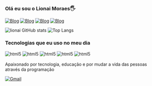 ### Olá eu sou o Lionai Moraes🖐️


[![Blog](https://img.shields.io/badge/LinkedIn-0077B5?style=for-the-badge&logo=linkedin&logoColor=white)](https://br.linkedin.com/in/lionai-moraes-5427a22ba)
[![Blog](https://img.shields.io/badge/Instagram-E4405F?style=for-the-badge&logo=instagram&logoColor=white)](https://www.instagram.com/lionai_bruce?igsh=aTB4ZGFhMXd2dHZr)
[![Blog](https://img.shields.io/badge/YouTube-FF0000?style=for-the-badge&logo=youtube&logoColor=white)](https://www.youtube.com/channel/UC5ck-vljuC8Hw175ErxERIg)
[![Blog](https://img.shields.io/badge/Twitch-9146FF?style=for-the-badge&logo=twitch&logoColor=white)](https://br.linkedin.com/in/lionai-moraes-5427a22ba)

![lionai GitHub stats](https://github-readme-stats.vercel.app/api?username=lionai-moraes&show_icons=true&theme=radical)
![Top Langs](https://github-readme-stats.vercel.app/api/top-langs/?username=lionai-moraes&layout=compact)

### Tecnologias que eu uso no meu dia

<div style="display: inline_block">
<img align="center" alt="html5" src="https://img.shields.io/badge/HTML5-E34F26?style=for-the-badge&logo=html5&logoColor=white" />
<img align="center" alt="html5" src="https://img.shields.io/badge/CSS3-1572B6?style=for-the-badge&logo=css3&logoColor=white" />
<img align="center" alt="html5" src="https://img.shields.io/badge/JavaScript-323330?style=for-the-badge&logo=javascript&logoColor=F7DF1E" />
<img align="center" alt="html5" src="https://img.shields.io/badge/PHP-777BB4?style=for-the-badge&logo=php&logoColor=white" />
<img align="center" alt="html5" src="https://img.shields.io/badge/React-20232A?style=for-the-badge&logo=react&logoColor=61DAFB" />
</div><br>
Apaixonado por tecnologia, educação e por mudar a vida das pessoas através da programação
<br>

[![Gmail](https://img.shields.io/badge/Gmail-D14836?style=for-the-badge&logo=gmail&logoColor=white)](mailto:lionaimoraes@gmail.com)
